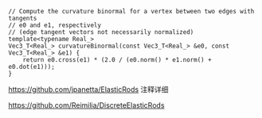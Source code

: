```
// Compute the curvature binormal for a vertex between two edges with tangents
// e0 and e1, respectively
// (edge tangent vectors not necessarily normalized)
template<typename Real_>
Vec3_T<Real_> curvatureBinormal(const Vec3_T<Real_> &e0, const Vec3_T<Real_> &e1) {
    return e0.cross(e1) * (2.0 / (e0.norm() * e1.norm() + e0.dot(e1)));
}
```

https://github.com/jpanetta/ElasticRods 注释详细

https://github.com/Reimilia/DiscreteElasticRods